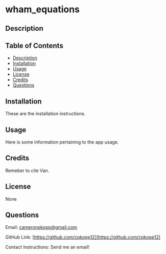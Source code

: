 # wham_equations
## Description
## Table of Contents
- [Description](#description)
- [Installation](#installation)
- [Usage](#usage)
- [License](#license)
- [Credits](#credits)
- [Questions](#questions)

## Installation

These are the installation instructions.

  

## Usage

  

Here is some information pertaining to the app usage.

  

## Credits

  

Remeber to cite Van.

  
  

## License

  

None

  

## Questions

  
  

Email: cameronpkopp@gmail.com

  

GitHub Link: [https://github.com/cpkopp12](https://github.com/cpkopp12)

  

Contact Instructions: Send me an email!

